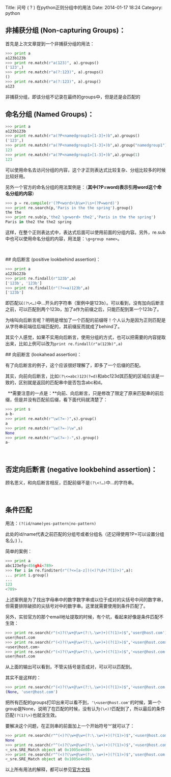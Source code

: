 Title: 问号 ( ? ) 在python正则分组中的用法
Date: 2014-01-17 18:24
Category: python

## 非捕获分组 (Non-capturing Groups)：

首先是上次文章提到一个非捕获分组的用法：

```python
>>> print a
a123b123b
>>> print re.match(r"a(123)", a).groups()
('123',)
>>> print re.match(r"a(?:123)", a).groups()
()
>>> print re.match(r"a(?:123)", a).group()
a123
```

非捕获分组，即该分组不记录在最终的groups中，但是还是会匹配的


## 命名分组 (Named Groups)：

```python
>>> print a
a123b123b
>>> print re.match(r"a(?P<namedgroup1>[1-3]+)b",a).groups()
('123',)
>>> print re.match(r"a(?P<namedgroup1>[1-3]+)b",a).group("namedgroup1")
123
>>> print re.match(r"a(?P<namedgroup1>[1-3]+)b",a).group(1)
123
```

可以使用命名去访问分组的内容，这个才正则表达式比较复杂、分组比较多的时候比较好用。

另外一个官方的命名分组的用法案例是：（**其中(?P=word)表示引用word这个命名分组的内容**）

```python
>>> p = re.compile(r'(?P<word>\b\w+)\s+(?P=word)')
>>> print re.search(p,'Paris in the the spring').group()
the the
>>> print re.sub(p,'the2 \g<word> the2','Paris in the the spring')
Paris in the2 the the2 spring
```

这样，在整个正则表达式中，表达式后面可以使用前面的分组内容。另外，re.sub中也可以使用命名分组的内容，用法是：`\g<group name>`。

 

## 向后断言 (positive lookbehind assertion)：

```python
>>> print a
a123b123b
>>> print re.findall(r"123b",a)
['123b', '123b']
>>> print re.findall(r"(?<=a)123b",a)
['123b']
```

即匹配以`(?\<…)`中…开头的字符串（案例中是123b）。可以看到，没有加向后断言之前，可以匹配到两个123b，加了a作为前缀之后，只能匹配到第一个123b了。

为啥叫向后断言呢？明明是增加了一个匹配的前缀呀！个人认为是因为正则匹配是从字符串前端往后端匹配的，其前缀反而就成了behind了。

其实个人感觉，如果不实用向后断言，使用分组的方式，也可以把需要的内容提取出来，比如上例可以改为`print re.findall(r"a(123b)",a)`


## 向前断言 (lookahead assertion)：

有了向后断言的例子，这个应该很好理解了，即多了一个后缀的匹配。

其实，向前向后断言，比如`(?\<=abc)123(?=d)`和abc123d其匹配的区域应该是一致的，区别就是返回的匹配串中是否包含abc和d。

 
**需要注意的一点是：**向前、向后断言，只是修改了限定了原来匹配串的前后缀，但是并没有匹配前后缀，看下面代码就清楚了：

```python
>>> print s
a-b-
>>> print re.match(r"\w(?=-)",s).group()
a
>>> print re.match(r"\w(?=-)\w",s)
None
>>> print re.match(r"\w(?=-)-",s).group()
a-
```

 

## 否定向后断言 (negative lookbehind assertion)：

顾名思义，和向后断言相反，匹配前缀不是`(?\<!…)`中…的字符串。

 

## 条件匹配

用法：`(?(id/name)yes-pattern|no-pattern)`

此处的id/name代表之前匹配的分组号或者分组名（还记得使用?P=可以设置分组名么:) ）。

简单的案例：

```python
>>> print a
abc123efg<456ghi<789>
>>> for i in re.finditer(r"(?<=[a-z])(<)?\d+(?(1)>)",a):
... print i.group()
...
123
<789>
```

上述案例是为了找出字母串中的数字数字串或以位于成对的尖括号中间的数字串，但需要排除破损的尖括号对中的数字串。这里就需要使用到条件匹配了。

另外，实验官方的那个email地址提取的时候，有个坑，看起来好像是条件匹配不生效：

```python
>>> print re.search(r"(<)?(\w+@\w+(?:\.\w+)+)(?(1)>)$",'user@host.com').group()
user@host.com
>>> print re.search(r"(<)?(\w+@\w+(?:\.\w+)+)(?(1)>)$",'<user@host.com>').group()
<user@host.com>
>>> print re.search(r"(<)?(\w+@\w+(?:\.\w+)+)(?(1)>)$",'<user@host.com').group()
user@host.com
```

从上面的输出可以看到，不管尖括号是否成对，可以可以匹配到。

其实不是这样的：

```python
>>> print re.search(r"(<)?(\w+@\w+(?:\.\w+)+)(?(1)>)$",'<user@host.com').groups()
(None, 'user@host.com')
```

把所有匹配的groups打印出来可以看不到，`'\<user@host.com'`的时候，第一个group是None，说明了在匹配的时候，没有认为`(\<)?`匹配到了，所以最后的条件匹配`(?(1)\>)`也就没生效。

要解决这个问题，在正则串的前面加上一个开始符号‘\^’就可以了：

```python
>>> print re.search(r"^(<)?(\w+@\w+(?:\.\w+)+)(?(1)>)$",'<user@host.com')
None
>>> print re.search(r"^(<)?(\w+@\w+(?:\.\w+)+)(?(1)>)$",'<user@host.com>')
<_sre.SRE_Match object at 0x1005e4e00>
>>> print re.search(r"^(<)?(\w+@\w+(?:\.\w+)+)(?(1)>)$",'user@host.com')
<_sre.SRE_Match object at 0x1005e4e00>
```

以上所有用法的解释，都可以参见[官方文档](http://docs.python.org/2/library/re.html)

 

